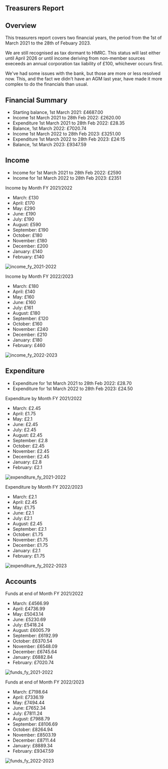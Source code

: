 Treasurers Report
-----------------

## Overview

This treasurers report covers two financial years, the period from the 1st of March 2021 to the 28th of Febuary 2023.

We are still recognised as tax dormant to HMRC. This status will last either until April 2026 or until income 
deriving from non-member sources execeeds an annual corporation tax liability of £100, whichever occurs first.

We've had some issues with the bank, but those are more or less resolved now.  This, and the fact we didn't have an AGM last year, have made it more complex to do the financials than usual.


## Financial Summary

* Starting balance, 1st March 2021: £4687.00
* Income 1st March 2021 to 28th Feb 2022: £2620.00
* Expenditure 1st March 2021 to 28th Feb 2022: £28.35
* Balance, 1st March 2022: £7020.74
* Income 1st March 2022 to 28th Feb 2023: £3251.00
* Expenditure 1st March 2022 to 28th Feb 2023: £24:15
* Balance, 1st March 2023: £9347.59


## Income

* Income for 1st March 2021 to 28th Feb 2022: £2590
* Income for 1st March 2022 to 28th Feb 2023: £2351

Income by Month FY 2021/2022
* March: £130
* April: £170
* May: £290
* June: £190
* July: £190
* August: £590
* September: £190
* October: £180
* November: £180
* December: £200
* January: £140
* February: £140

![income_fy_2021-2022](https://user-images.githubusercontent.com/91541/229791787-f476b31c-c1f7-45c9-ad6a-2309479ad286.png)

Income by Month FY 2022/2023
* March: £180
* April: £140
* May: £160
* June: £160
* July: £161
* August: £180
* September: £120
* October: £160
* November: £240
* December: £210
* January: £180
* February: £460

![income_fy_2022-2023](https://user-images.githubusercontent.com/91541/229791790-89672190-453a-40d1-8ee8-eebeb26a43a3.png)


## Expenditure

* Expenditure for 1st March 2021 to 28th Feb 2022: £28.70
* Expenditure for 1st March 2022 to 28th Feb 2023: £24.50

Expenditure by Month FY 2021/2022
* March: £2.45
* April: £1.75
* May: £2.1
* June: £2.45
* July: £2.45
* August: £2.45
* September: £2.8
* October: £2.45
* November: £2.45
* December: £2.45
* January: £2.8
* February: £2.1

![expenditure_fy_2021-2022](https://user-images.githubusercontent.com/91541/229791772-3fa5270e-d317-4a80-bff2-3dadaef8cfaf.png)

Expenditure by Month FY 2022/2023
* March: £2.1
* April: £2.45
* May: £1.75
* June: £2.1
* July: £2.1
* August: £2.45
* September: £2.1
* October: £1.75
* November: £1.75
* December: £1.75
* January: £2.1
* February: £1.75

![expenditure_fy_2022-2023](https://user-images.githubusercontent.com/91541/229791775-e61948dc-8ffb-4a4b-9fa5-1f530166acdf.png)


## Accounts

Funds at end of Month FY 2021/2022
* March: £4566.99
* April: £4736.99
* May: £5043.14
* June: £5230.69
* July: £5418.24
* August: £6005.79
* September: £6192.99
* October: £6370.54
* November: £6548.09
* December: £6745.64
* January: £6882.84
* February: £7020.74

![funds_fy_2021-2022](https://user-images.githubusercontent.com/91541/229791779-f3046e89-80d9-4283-a474-3ea2f32503fd.png)

Funds at end of Month FY 2022/2023
* March: £7198.64
* April: £7336.19
* May: £7494.44
* June: £7652.34
* July: £7811.24
* August: £7988.79
* September: £8106.69
* October: £8264.94
* November: £8503.19
* December: £8711.44
* January: £8889.34
* February: £9347.59

![funds_fy_2022-2023](https://user-images.githubusercontent.com/91541/229791781-f8401c94-6434-4eb4-bdc6-657184acecc4.png)



